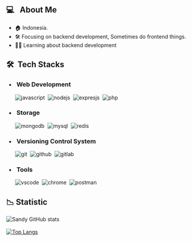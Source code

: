 ## 💻 &nbsp; About Me
- 🏠 Indonesia.
- 🛠️ Focusing on backend development, Sometimes do frontend things.
- 👨‍💻 Learning about backend development

## **🛠️ &nbsp;Tech Stacks**

- ### &nbsp;Web Development <br>
  ![javascript](https://img.shields.io/badge/-Javascript-555555?style=for-the-badge&logo=javascript)&nbsp;
  ![nodejs](https://img.shields.io/badge/-Node%20JS-555555?style=for-the-badge&logo=node.js)&nbsp;
  ![expresjs](https://img.shields.io/badge/-Express%20JS-555555?style=for-the-badge&logo=express)&nbsp;
  ![php](https://img.shields.io/badge/-Php-555555?style=for-the-badge&logo=php)&nbsp;

- ### &nbsp;Storage <br>
  ![mongodb](https://img.shields.io/badge/-MongoDB-555555?style=for-the-badge&logo=mongodb)&nbsp;
  ![mysql](https://img.shields.io/badge/-Mysql-555555?style=for-the-badge&logo=mysql)&nbsp;
  ![redis](https://img.shields.io/badge/-Redis-555555?style=for-the-badge&logo=redis)&nbsp;


- ### &nbsp;Versioning Control System <br>
  ![git](https://img.shields.io/badge/-Git-555555?style=for-the-badge&logo=git)&nbsp;
  ![github](https://img.shields.io/badge/-Github-555555?style=for-the-badge&logo=github)&nbsp;
  ![gitlab](https://img.shields.io/badge/-Gitlab-555555?style=for-the-badge&logo=gitlab)&nbsp;

- ### &nbsp;Tools<br>
  ![vscode](https://img.shields.io/badge/-Visual%20Studio%20Code-555555?style=for-the-badge&logo=visual-studio-code)&nbsp;
  ![chrome](https://img.shields.io/badge/-Google%20Chrome-555555?style=for-the-badge&logo=GoogleChrome)&nbsp;
  ![postman](https://img.shields.io/badge/-Postman-555555?style=for-the-badge&logo=postman)&nbsp;

## **📉&nbsp;Statistic**
  ![Sandy GitHub stats](https://github-readme-stats.vercel.app/api?username=sandypracoyo&show_icons=true&theme=radical)<br><br>
  [![Top Langs](https://github-readme-stats.vercel.app/api/top-langs/?username=sandypracoyo&layout=compact)](https://github.com/sandypracoyo/github-readme-stats)
